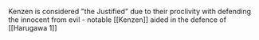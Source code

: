Kenzen is considered "the Justified" due to their proclivity with defending the innocent from evil - notable [[Kenzen]] aided in the defence of [[Harugawa 1]]